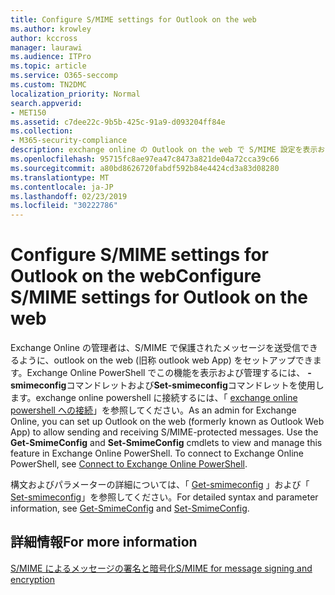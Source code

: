 ```yaml
---
title: Configure S/MIME settings for Outlook on the web
ms.author: krowley
author: kccross
manager: laurawi
ms.audience: ITPro
ms.topic: article
ms.service: O365-seccomp
ms.custom: TN2DMC
localization_priority: Normal
search.appverid:
- MET150
ms.assetid: c7dee22c-9b5b-425c-91a9-d093204ff84e
ms.collection:
- M365-security-compliance
description: exchange online の Outlook on the web で S/MIME 設定を表示および構成するために必要な exchange online 管理者の簡単な説明。
ms.openlocfilehash: 95715fc8ae97ea47c8473a821de04a72cca39c66
ms.sourcegitcommit: a80bd8626720fabdf592b84e4424cd3a83d08280
ms.translationtype: MT
ms.contentlocale: ja-JP
ms.lasthandoff: 02/23/2019
ms.locfileid: "30222786"
---
```

# <a name="configure-smime-settings-for-outlook-on-the-web"></a><span data-ttu-id="94fe2-103">Configure S/MIME settings for Outlook on the web</span><span class="sxs-lookup"><span data-stu-id="94fe2-103">Configure S/MIME settings for Outlook on the web</span></span>

<span data-ttu-id="94fe2-p101">Exchange Online の管理者は、S/MIME で保護されたメッセージを送受信できるように、outlook on the web (旧称 outlook web App) をセットアップできます。Exchange Online PowerShell でこの機能を表示および管理するには、 **-smimeconfig**コマンドレットおよび**Set-smimeconfig**コマンドレットを使用します。exchange online powershell に接続するには、「 [exchange online powershell への接続](https://go.microsoft.com/fwlink/p/?linkid=396554)」を参照してください。</span><span class="sxs-lookup"><span data-stu-id="94fe2-p101">As an admin for Exchange Online, you can set up Outlook on the web (formerly known as Outlook Web App) to allow sending and receiving S/MIME-protected messages. Use the **Get-SmimeConfig** and **Set-SmimeConfig** cmdlets to view and manage this feature in Exchange Online PowerShell. To connect to Exchange Online PowerShell, see [Connect to Exchange Online PowerShell](https://go.microsoft.com/fwlink/p/?linkid=396554).</span></span>
  
<span data-ttu-id="94fe2-107">構文およびパラメーターの詳細については、「 [Get-smimeconfig](http://technet.microsoft.com/library/4b29fa89-0840-4fe9-8885-019fcef2e02b.aspx) 」および「 [Set-smimeconfig](http://technet.microsoft.com/library/de357ce0-8143-4c36-8032-026292fc63f0.aspx)」を参照してください。</span><span class="sxs-lookup"><span data-stu-id="94fe2-107">For detailed syntax and parameter information, see [Get-SmimeConfig](http://technet.microsoft.com/library/4b29fa89-0840-4fe9-8885-019fcef2e02b.aspx) and [Set-SmimeConfig](http://technet.microsoft.com/library/de357ce0-8143-4c36-8032-026292fc63f0.aspx).</span></span> 
  
## <a name="for-more-information"></a><span data-ttu-id="94fe2-108">詳細情報</span><span class="sxs-lookup"><span data-stu-id="94fe2-108">For more information</span></span>

[<span data-ttu-id="94fe2-109">S/MIME によるメッセージの署名と暗号化</span><span class="sxs-lookup"><span data-stu-id="94fe2-109">S/MIME for message signing and encryption</span></span>](s-mime-for-message-signing-and-encryption.md)
  

